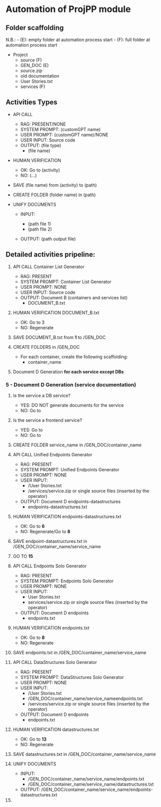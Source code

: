 # Automation of ProjPP module

## Folder scaffolding

N.B.:
    - (E): empty folder at automation process start
    - (F): full folder at automation process start

- Project  
    - source (F)
    - GEN_DOC (E)
    - source.zip
    - old documentation
    - User Stories.txt
    - services (F)

## Activities Types

- API CALL
    - RAG: PRESENT/NONE
    - SYSTEM PROMPT: (customGPT name)
    - USER PROMPT: (customGPT name)/NONE
    - USER INPUT: Source code
    - OUTPUT: (file type)
        - (file name)

- HUMAN VERIFICATION
    - OK: Go to (activity)
    - NO: (...)

- SAVE (file name) from (activity) to (path)

- CREATE FOLDER (folder name) in (path)

- UNIFY DOCUMENTS
    - INPUT:
        - (path file 1)
        - (path file 2)
    
    - OUTPUT: (path output file)


## Detailed activities pripeline:

1. API CALL Container List Generator
    - RAG: PRESENT
    - SYSTEM PROMPT: Container List Generator
    - USER PROMPT: NONE
    - USER INPUT: Source code
    - OUTPUT: Document B (containers and services list)
        - DOCUMENT_B.txt

2. HUMAN VERIFICATION DOCUMENT_B.txt
    - OK: Go to 3
    - NO: Regenerate

3. SAVE DOCUMENT_B.txt from **1** to /GEN_DOC

4. CREATE FOLDERS in /GEN_DOC
    - For each container, create the following scaffolding:
        - container_name

5. Document D Generation **for each service except DBs**



### 5 -  Document D Generation (service documentation)

1. Is the service a DB service?
    - YES: DO NOT generate documents for the service
    - NO: Go to

2. Is the service a frontend service?
    - YES: Go to 
    - NO: Go to 

3. CREATE FOLDER service_name in /GEN_DOC/container_name

4. API CALL Unified Endpoints Generator
    - RAG: PRESENT
    - SYSTEM PROMPT: Unified Endpoints Generator
    - USER PROMPT: NONE
    - USER INPUT:
        - /User Stories.txt
        - /services/service.zip or single source files (inserted by the operator)
    - OUTPUT: Document D endpoints-datastructures
        - endpoints-datastructures.txt

5. HUMAN VERIFICATION endpoints-datastructures.txt
    - OK: Go to **6**
    - NO: Regenerate/Go to **8**
    
6. SAVE endpoint-datastructures.txt in /GEN_DOC/container_name/service_name

7. GO TO **15**

8. API CALL Endpoints Solo Generator
    - RAG: PRESENT
    - SYSTEM PROMPT: Endpoints Solo Generator
    - USER PROMPT: NONE
    - USER INPUT:
        - User Stories.txt
        - services/service.zip or single source files (inserted by the operator)
    - OUTPUT: Document D endpoints
        - endpoints.txt

9. HUMAN VERIFICATION endpoints.txt
    - OK: Go to **8**
    - NO: Regenerate

10. SAVE endpoints.txt in /GEN_DOC/container_name/service_name

11. API CALL DataStructures Solo Generator
    - RAG: PRESENT
    - SYSTEM PROMPT: DataStructures Solo Generator
    - USER PROMPT: NONE
    - USER INPUT:
        - /User Stories.txt
        - /GEN_DOC/container_name/service_nameendpoints.txt
        - /services/service.zip or single source files (inserted by the operator)
    - OUTPUT: Document D endpoints
        - endpoints.txt

12. HUMAN VERIFICATION datastructures.txt
    - OK: Go to **13**
    - NO: Regenerate

13. SAVE datastructures.txt in /GEN_DOC/container_name/service_name

14. UNIFY DOCUMENTS
    - INPUT:
        - /GEN_DOC/container_name/service_name/endpoints.txt
        - /GEN_DOC/container_name/service_name/datastructures.txt
    - OUTPUT: /GEN_DOC/container_name/service_name/endpoints-datastructures.txt

15. 

